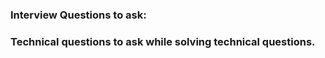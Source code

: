﻿### Interview Questions to ask: 

### Technical questions to ask while solving technical questions. 